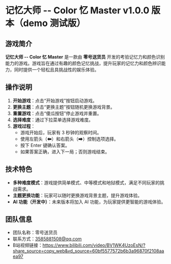 # 记忆大师 -- Color 忆 Master v1.0.0 版本（demo 测试版）

## 游戏简介

**记忆大师 -- Color 忆 Master** 是一款由 **零号送货员** 开发的考验记忆力和颜色识别能力的游戏。游戏旨在通过有趣的颜色记忆挑战，提升玩家的记忆力和颜色辨识能力，同时提供一个轻松且具挑战性的娱乐体验。

## 操作说明

1. **开始游戏**：点击“开始游戏”按钮启动游戏。
2. **更换主题**：点击“更换主题”按钮随机更换游戏背景。
3. **重置游戏**：点击“傻瓜按钮”停止游戏并重置。
4. **选择难度**：通过下拉菜单选择游戏难度。
5. **游戏过程**：
   - 游戏开始后，玩家有 3 秒钟的观察时间。
   - 使用左箭头（⬅）和右箭头（➡）控制选项选择。
   - 按下 Enter 键确认答案。
   - 如果答案正确，进入下一局；否则游戏结束。

## 技术特色

- **多种难度模式**：游戏提供简单模式、中等模式和地狱模式，满足不同玩家的挑战需求。
- **主题更换功能**：玩家可以随时更换游戏背景主题，提升游戏体验。
- **AI 功能（开发中）**：未来版本将加入 AI 功能，为玩家提供更智能的游戏体验。

## 团队信息

- 团队名称：零号送货员
- 联系方式：3585881508@qq.com
- B站视频链接：https://www.bilibili.com/video/BV1WK4UzoEsN/?share_source=copy_web&vd_source=60bf5577572b6b3a96870f2108aaea97


